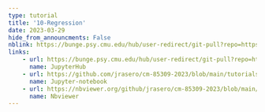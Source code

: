 ```yaml
---
type: tutorial
title: '10-Regression'
date: 2023-03-29
hide_from_announcments: False
nblink: https://bunge.psy.cmu.edu/hub/user-redirect/git-pull?repo=https%3A%2F%2Fgithub.com%2Fjrasero%2Fcm-85309-2023&branch=main&urlpath=tree%2Fcm-85309-2023%2Ftutorials%2Fweek-10%2F10-Regression.ipynb
links:
    - url: https://bunge.psy.cmu.edu/hub/user-redirect/git-pull?repo=https%3A%2F%2Fgithub.com%2Fjrasero%2Fcm-85309-2023&branch=main&urlpath=tree%2Fcm-85309-2023%2Ftutorials%2Fweek-10%2F10-Regression.ipynb
      name: JupyterHub
    - url: https://github.com/jrasero/cm-85309-2023/blob/main/tutorials/week-10/10-Regression.ipynb
      name: Jupyter-notebook
    - url: https://nbviewer.org/github/jrasero/cm-85309-2023/blob/main/tutorials/week-10/10-Regression.ipynb
      name: Nbviewer
---
```

